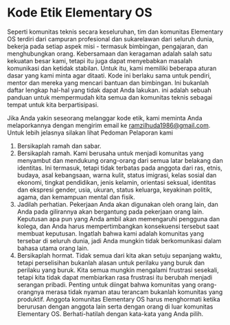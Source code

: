 # Kode Etik Elementary OS
Seperti komunitas teknis secara keseluruhan, tim dan komunitas Elementary OS terdiri dari campuran profesional dan sukarelawan dari seluruh dunia, bekerja pada setiap aspek misi - termasuk bimbingan, pengajaran, dan menghubungkan orang.
Kebersamaan dan keragaman adalah salah satu kekuatan besar kami, tetapi itu juga dapat menyebabkan masalah komunikasi dan ketidak stabilan. 
Untuk itu, kami memiliki beberapa aturan dasar yang kami minta agar ditaati. Kode ini berlaku sama untuk pendiri, mentor dan mereka yang mencari bantuan dan bimbingan.
Ini bukanlah daftar lengkap hal-hal yang tidak dapat Anda lakukan. ini adalah sebuah panduan untuk mempermudah kita semua dan komunitas teknis sebagai tempat untuk kita berpartisipasi.

Jika Anda yakin seseorang melanggar kode etik, kami meminta Anda melaporkannya dengan mengirim email ke ramzilhuda1986@gmail.com. Untuk lebih jelasnya silakan lihat Pedoman Pelaporan kami

1. Bersikaplah ramah dan sabar.
2. Bersikaplah ramah. 
Kami berusaha untuk menjadi komunitas yang menyambut dan mendukung orang-orang dari semua latar belakang dan identitas. Ini termasuk, tetapi tidak terbatas pada anggota dari ras, etnis, budaya, asal kebangsaan, warna kulit, status imigrasi, kelas sosial dan ekonomi, tingkat pendidikan, jenis kelamin, orientasi seksual, identitas dan ekspresi gender, usia, ukuran, status keluarga, keyakinan politik, agama, dan kemampuan mental dan fisik.
3. Jadilah perhatian. 
Pekerjaan Anda akan digunakan oleh orang lain, dan Anda pada gilirannya akan bergantung pada pekerjaan orang lain. Keputusan apa pun yang Anda ambil akan memengaruhi pengguna dan kolega, dan Anda harus mempertimbangkan konsekuensi tersebut saat membuat keputusan. Ingatlah bahwa kami adalah komunitas yang tersebar di seluruh dunia, jadi Anda mungkin tidak berkomunikasi dalam bahasa utama orang lain.
4. Bersikaplah hormat. 
Tidak semua dari kita akan setuju sepanjang waktu, tetapi perselisihan bukanlah alasan untuk perilaku yang buruk dan perilaku yang buruk. Kita semua mungkin mengalami frustrasi sesekali, tetapi kita tidak dapat membiarkan rasa frustrasi itu berubah menjadi serangan pribadi. Penting untuk diingat bahwa komunitas yang orang-orangnya merasa tidak nyaman atau terancam bukanlah komunitas yang produktif. Anggota komunitas Elementary OS harus menghormati ketika berurusan dengan anggota lain serta dengan orang di luar komunitas Elementary OS.
Berhati-hatilah dengan kata-kata yang Anda pilih.
